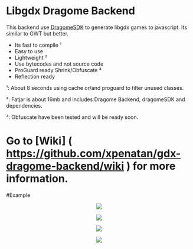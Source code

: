 # Libgdx Dragome Backend
This backend use [DragomeSDK](https://github.com/dragome/dragome-sdk) to generate libgdx games to javascript. Its similar to GWT but better.
* Its fast to compile ¹
* Easy to use
* Lightweight ²
* Use bytecodes and not source code
* ProGuard ready Shrink/Obfuscate ³
* Reflection ready


¹: About 8 seconds using cache or/and proguard to filter unused classes.

²: Fatjar is about 16mb and includes Dragome Backend, dragomeSDK and dependencies.

³: Obfuscate have been tested and will be ready soon.

# Go to [Wiki] ( https://github.com/xpenatan/gdx-dragome-backend/wiki ) for more information.

#Example
<p align="center"><img src="http://i.imgur.com/v8I8lQy.gif"/></p>

<p align="center"><img src="http://i.imgur.com/fznvMb7.gif"/></p>

<p align="center"><img src="http://i.imgur.com/r3c3lhX.gif"/></p>

<p align="center"><img src="http://i.imgur.com/rDMH2Fw.gif"/></p>

